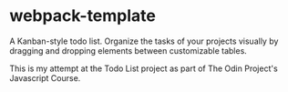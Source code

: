 # webpack-template

A Kanban-style todo list. Organize the tasks of your projects visually by dragging and dropping elements between customizable tables.

This is my attempt at the Todo List project as part of The Odin Project's Javascript Course.